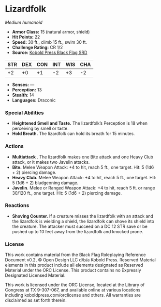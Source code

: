# Lizardfolk

*Medium humanoid*

- **Armor Class:** 15 (natural armor, shield)
- **Hit Points:** 22
- **Speed:** 30 ft., climb 15 ft., swim 30 ft.
- **Challenge Rating:** CR 1/2
- **Source:** [Kobold Press Black Flag SRD](https://koboldpress.com/black-flag-roleplaying/)

| STR | DEX | CON | INT | WIS | CHA |
| --- | --- | --- | --- | --- | --- |
| +2 | +0 | +1 | -2 | +3 | -2 |

- **Senses:** —
- **Perception:** 13
- **Stealth:** 14
- **Languages:** Draconic

### Special Abilities

- **Heightened Smell and Taste.** The lizardfolk’s Perception is 18 when perceiving by smell or taste.
- **Hold Breath.** The lizardfolk can hold its breath for 15 minutes.

### Actions

- **Multiattack** . The lizardfolk makes one Bite attack and one Heavy Club attack, or it makes two Javelin attacks.
- **Bite.** Melee Weapon Attack: +4 to hit, reach 5 ft., one target. Hit: 5 (1d6 + 2) piercing damage.
- **Heavy Club.** Melee Weapon Attack: +4 to hit, reach 5 ft., one target. Hit: 5 (1d6 + 2) bludgeoning damage.
- **Javelin.** Melee or Ranged Weapon Attack: +4 to hit, reach 5 ft. or range 30/120 ft., one target. Hit: 5 (1d6 + 2) piercing damage.

### Reactions

- **Shoving Counter.** If a creature misses the lizardfolk with an attack and the lizardfolk is wielding a shield, the lizardfolk can shove its shield into the creature. The attacker must succeed on a DC 12 STR save or be pushed up to 10 feet away from the lizardfolk and knocked prone.

### License

This work contains material from the Black Flag Roleplaying Reference Document v0.2, © Open Design LLC d/b/a Kobold Press. Reserved Material elements in this product include all elements designated as Reserved Material under the ORC License. This product contains no Expressly Designated Licensed Material.

This work is licensed under the ORC License, located at the Library of Congress at TX 9-307-067, and available online at various locations including koboldpress.com/orclicense and others. All warranties are disclaimed as set forth therein.

